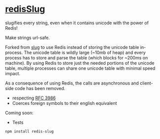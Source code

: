 # [redisSlug](https://github.com/stockholmux/redisSlug)

slugifies every string, even when it contains unicode with the power of Redis!

Make strings url-safe.

Forked from [slug](https://github.com/dodo/node-slug) to use Redis instead of storing the unicode table in-process. The unicode table is wildly large (~10mb of heap) and every process has to store and parse the table (which blocks for ~200ms on machine). By using Redis to store just the needed portions of the unicode table, multiple processes can share one unicode table with minimal speed impact.

As a consequence of using Redis, the calls are asynchronous and client-side code has been removed.

- respecting [RFC 3986](https://tools.ietf.org/html/rfc3986)
- Coerces foreign symbols to their english equivalent

Coming soon:
- Tests

```
npm install redis-slug
```